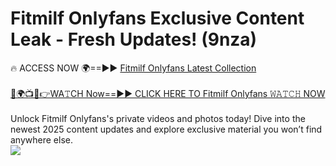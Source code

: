 # Fitmilf Onlyfans Exclusive Content Leak - Fresh Updates! (9nza)

🔥 ACCESS NOW 🌍==►► <a href="https://tinyurl.com/kvy9nzfs" rel="nofollow">Fitmilf Onlyfans Latest Collection</a>
<br><br>
[🔴🌍📺📱👉WA𝚃CH Now==►► CLICK HERE TO Fitmilf Onlyfans 𝚆𝙰𝚃𝙲𝙷 NOW](https://tinyurl.com/kvy9nzfs)
<br><br>
Unlock Fitmilf Onlyfans's private videos and photos today! Dive into the newest 2025 content updates and explore exclusive material you won’t find anywhere else.
<br>
<a href="https://tinyurl.com/kvy9nzfs" rel="nofollow" data-target="animated-image.originalLink"><img src="https://camo.githubusercontent.com/8a4f000d20f83aca3bf7ec5f350d767afa0574a8a352519fd8cfa583a6f93a33/68747470733a2f2f692e696d6775722e636f6d2f644a486b345a712e676966" data-canonical-src="https://i.imgur.com/dJHk4Zq.gif" style="max-width: 100%; display: inline-block;" data-target="animated-image.originalImage"></a>
<br>
